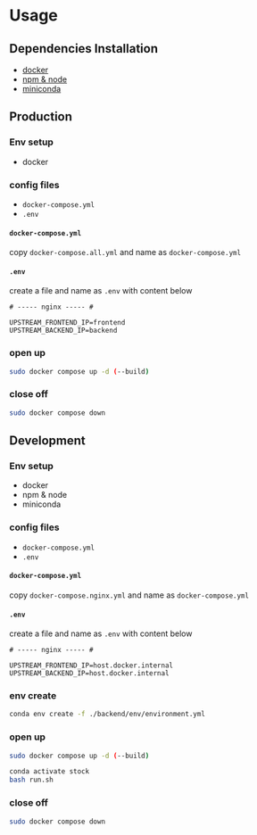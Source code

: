 # Usage

## Dependencies Installation

- [docker](installation.md#docker)
- [npm & node](installation.md#npm--node)
- [miniconda](installation.md#miniconda)

## Production

### Env setup

- docker

### config files

- `docker-compose.yml`
- `.env`

#### `docker-compose.yml`

copy `docker-compose.all.yml` and name as `docker-compose.yml`

#### `.env`

create a file and name as `.env` with content below

```
# ----- nginx ----- #

UPSTREAM_FRONTEND_IP=frontend
UPSTREAM_BACKEND_IP=backend
```

### open up

```bash
sudo docker compose up -d (--build)
```

### close off

```bash
sudo docker compose down
```

## Development

### Env setup

- docker
- npm & node
- miniconda

### config files

- `docker-compose.yml`
- `.env`

#### `docker-compose.yml`

copy `docker-compose.nginx.yml` and name as `docker-compose.yml`

#### `.env`

create a file and name as `.env` with content below

```
# ----- nginx ----- #

UPSTREAM_FRONTEND_IP=host.docker.internal
UPSTREAM_BACKEND_IP=host.docker.internal
```

### env create

```bash
conda env create -f ./backend/env/environment.yml
```

### open up

```bash
sudo docker compose up -d (--build)

conda activate stock
bash run.sh
```

### close off

```bash
sudo docker compose down
```
